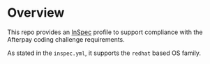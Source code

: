 # Overview
This repo provides an [InSpec](https://github.com/inspec/inspec) profile to support compliance with the Afterpay coding challenge requirements.

As stated in the `inspec.yml`, it supports the `redhat` based OS family.
